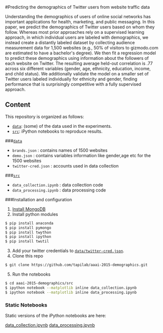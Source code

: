 #Predicting the demographics of Twitter users from website traffic data

Understanding the demographics of users of online social networks has important applications for health, marketing, and public messaging. In this paper, we predict the demographics of Twitter users based on whom they follow. Whereas most prior approaches rely on a supervised learning approach, in which individual users are labeled with demographics, we instead create a distantly labeled dataset by collecting audience measurement data for 1,500 websites (e.g., 50% of visitors to gizmodo.com are estimated to have a bachelor's degree). We then fit a regression model to predict these demographics using information about the followers of each website on Twitter. The resulting average held-out correlation is .77 across six different variables (gender, age, ethnicity, education, income, and child status). We additionally validate the model on a smaller set of Twitter users labeled individually for ethnicity and gender, finding performance that is surprisingly competitive with a fully supervised approach.

## Content

This repository is organized as follows: 
* [`data`](data/): (some) of the data used in the experiments.
* [`src`](src/): iPython notebooks to reproduce results.

###[`data`](data/)

* `brands.json` : contains names of 1500 websites
* `demo.json`   : contains variables information like gender,age etc for the 1500 websites
* `twitter-cred.json` : accounts used in data collection

###[`src`](src/)

* `data_collection.ipynb` : data collection code
* `data_processing.ipynb` : data processing code

###Installation and configuration

1. [Install MongoDB](http://docs.mongodb.org/manual/installation/)
2. Install python modules
```sh
$ pip install anaconda
$ pip install pymongo
$ pip install twython
$ pip install ipython
$ pip install twutil
```
3. Add your twitter credentials to [`data/twitter-cred.json`](data/twitter-cred.json).
4. Clone this repo
```sh
$ git clone https://github.com/tapilab/aaai-2015-demographics.git
```
5. Run the notebooks
```sh
$ cd aaai-2015-demographics/src
$ ipython notebook --matplotlib inline data_collection.ipynb
$ ipython notebook --matplotlib inline data_processing.ipynb
```

### Static Notebooks

Static versions of the iPython notebooks are here:

[data_collection.ipynb](http://nbviewer.ipython.org/github/tapilab/aaai-2015-demographics/blob/master/src/data_collection.ipynb)
[data_processing.ipynb](http://nbviewer.ipython.org/github/tapilab/aaai-2015-demographics/blob/master/src/data_processing.ipynb)
